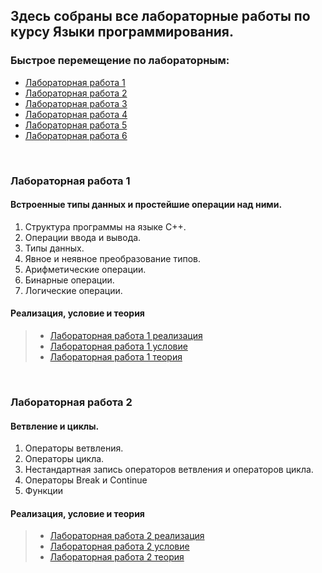 ## Здесь собраны все лабораторные работы по курсу Языки программирования. 

### Быстрое перемещение по лабораторным:

- [Лабораторная работа 1](###Лабораторная%20работа%201)
- [Лабораторная работа 2](###Лабораторная%20работа%202)
- [Лабораторная работа 3](#Лабораторная%20работа%203)
- [Лабораторная работа 4](#Лабораторная%20работа%204)
- [Лабораторная работа 5](#Лабораторная%20работа%205)
- [Лабораторная работа 6](#Лабораторная%20работа%206)
<br>


### Лабораторная работа 1

#### Встроенные типы данных и простейшие операции над ними.
 1. Структура программы на языке С++. 
 2. Операции ввода и вывода. 
 3. Типы данных. 
 4. Явное и неявное преобразование типов. 
 5. Арифметические операции. 
 6. Бинарные операции. 
 7. Логические операции.<br>

#### Реализация, условие и теория
> - [Лабораторная работа 1 реализация](Лабораторные%20работы%20реализация/Gridnev_Egor_241_326_lab1.cpp)
> - [Лабораторная работа 1 условие](Лабораторные%20работы%20условие/Лабораторная%20работа%201(условие).md)
> - [Лабораторная работа 1 теория](Лабораторные%20работы%20теория/Лабораторная%20работа%201(теория).md)
<br>

### Лабораторная работа 2


#### Ветвление и циклы.

1. Операторы ветвления.
2. Операторы цикла.
3. Нестандартная запись операторов ветвления и операторов цикла.
4. Операторы Break и Continue
5. Функции

#### Реализация, условие и теория
> - [Лабораторная работа 2 реализация](Лабораторные%20работы%20реализация/Gridnev_Egor_241_326_lab2.cpp)
> - [Лабораторная работа 2 условие](Лабораторные%20работы%20условие/Лабораторная%20работа%202(условие).md)
> - [Лабораторная работа 2 теория](Лабораторные%20работы%20теория/Лабораторная%20работа%202(теория).md)
